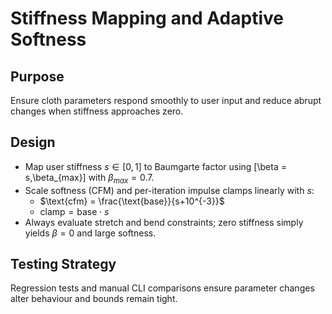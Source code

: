 # Stiffness Mapping and Adaptive Softness

## Purpose
Ensure cloth parameters respond smoothly to user input and reduce abrupt changes when stiffness approaches zero.

## Design
- Map user stiffness $s\in[0,1]$ to Baumgarte factor using
  \[\beta = s\,\beta_{max}\] with $\beta_{max}=0.7$.
- Scale softness (CFM) and per-iteration impulse clamps linearly with $s$:
  - $\text{cfm} = \frac{\text{base}}{s+10^{-3}}$
  - $\text{clamp} = \text{base}\cdot s$
- Always evaluate stretch and bend constraints; zero stiffness simply yields $\beta=0$ and large softness.

## Testing Strategy
Regression tests and manual CLI comparisons ensure parameter changes alter behaviour and bounds remain tight.
